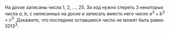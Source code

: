 На доске записаны числа 1, 2, $\ldots$, 25. За ход нужно стереть 3 некоторых числа $a$, $b$, $c$ написанных на доске и записать вместо него число $a^3+b^3+c^3$. Докажите, что последнее оставшееся число не может быть равно $2013^3$.